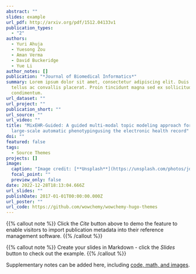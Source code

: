 ```yaml
---
abstract: ""
slides: example
url_pdf: http://arxiv.org/pdf/1512.04133v1
publication_types:
  - "2"
authors:
  - Yuri Ahuja
  - Yuesong Zou
  - Aman Verma
  - David Buckeridge
  - Yue Li
author_notes: []
publication: "*Journal of Biomedical Informatics*"
summary: Lorem ipsum dolor sit amet, consectetur adipiscing elit. Duis posuere
  tellus ac convallis placerat. Proin tincidunt magna sed ex sollicitudin
  condimentum.
url_dataset: ""
url_project: ""
publication_short: ""
url_source: ""
url_video: ""
title: "MixEHR-Guided: A guided multi-modal topic modeling approach for
  large-scale automatic phenotypingusing the electronic health record"
doi: ""
featured: false
tags:
  - Source Themes
projects: []
image:
  caption: "Image credit: [**Unsplash**](https://unsplash.com/photos/jdD8gXaTZsc)"
  focal_point: ""
  preview_only: false
date: 2022-12-28T18:13:04.666Z
url_slides: ""
publishDate: 2017-01-01T00:00:00.000Z
url_poster: ""
url_code: https://github.com/wowchemy/wowchemy-hugo-themes
---
```


{{% callout note %}}
Click the *Cite* button above to demo the feature to enable visitors to import publication metadata into their reference management software.
{{% /callout %}}

{{% callout note %}}
Create your slides in Markdown - click the *Slides* button to check out the example.
{{% /callout %}}

Supplementary notes can be added here, including [code, math, and images](https://wowchemy.com/docs/writing-markdown-latex/).
